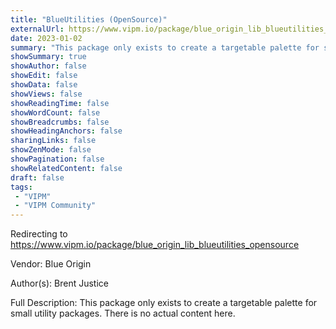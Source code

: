 ```yaml
---
title: "BlueUtilities (OpenSource)"
externalUrl: https://www.vipm.io/package/blue_origin_lib_blueutilities_opensource
date: 2023-01-02
summary: "This package only exists to create a targetable palette for small utility packages."
showSummary: true
showAuthor: false
showEdit: false
showData: false
showViews: false
showReadingTime: false
showWordCount: false
showBreadcrumbs: false
showHeadingAnchors: false
sharingLinks: false
showZenMode: false
showPagination: false
showRelatedContent: false
draft: false
tags:
 - "VIPM"
 - "VIPM Community"
---
```


Redirecting to https://www.vipm.io/package/blue_origin_lib_blueutilities_opensource

Vendor: Blue Origin

Author(s): Brent Justice
 
Full Description:
This package only exists to create a targetable palette for small utility packages.  There is no actual content here.